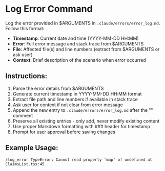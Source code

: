 # Log Error Command

Log the error provided in $ARGUMENTS in `.claude/errors/error_log.md`. Follow this format:

- **Timestamp**: Current date and time (YYYY-MM-DD HH:MM)
- **Error**: Full error message and stack trace from $ARGUMENTS
- **File**: Affected file(s) and line numbers (extract from $ARGUMENTS or ask user)
- **Context**: Brief description of the scenario when error occurred

## Instructions:
1. Parse the error details from $ARGUMENTS
2. Generate current timestamp in YYYY-MM-DD HH:MM format
3. Extract file path and line numbers if available in stack trace
4. Ask user for context if not clear from error message
5. Append the new entry to `.claude/errors/error_log.md` after the "<!-- New entries will be added below this line -->" comment
6. Preserve all existing entries - only add, never modify existing content
7. Use proper Markdown formatting with ### header for timestamp
8. Prompt for user approval before saving changes

## Example Usage:
```
/log_error TypeError: Cannot read property 'map' of undefined at ClaimsList.tsx:45
```